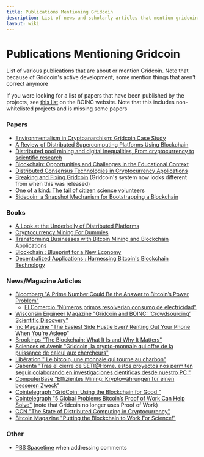 ```yaml
---
title: Publications Mentioning Gridcoin
description: List of news and scholarly articles that mention gridcoin
layout: wiki
---
```

# Publications Mentioning Gridcoin
List of various publications that are about or mention Gridcoin. Note that because
of Gridcoin's active development, some mention things that aren't correct anymore

If you were looking for a list of papers that have been published by the projects,
see [this list](https://boinc.berkeley.edu/wiki/Publications_by_BOINC_projects) on the BOINC website.
Note that this includes non-whitelisted projects and is missing some papers

### Papers

* [Environmentalism in Cryptoanarchism: Gridcoin Case Study](https://doi.org/10.2139/ssrn.3131232)
* [A Review of Distributed Supercomputing Platforms Using Blockchain](https://link.springer.com/chapter/10.1007/978-981-15-4218-3_13)
* [Distributed pool mining and digital inequalities, From cryptocurrency to scientific research](https://www.emerald.com/insight/content/doi/10.1108/JICES-02-2020-0018/full/html)
* [Blockchain: Opportunities and Challenges in the Educational Context](https://link.springer.com/chapter/10.1007/978-3-030-29326-0_7)
* [Distributed Consensus Technologies in Cryptocurrency Applications](http://citeseerx.ist.psu.edu/viewdoc/download?doi=10.1.1.674.1781&rep=rep1&type=pdf)
* [Breaking and Fixing Gridcoin](https://www.usenix.org/system/files/conference/woot17/woot17-paper-grothe.pdf) (Gridcoin's system now looks different from when this was released)
* [One of a kind: The tail of citizen science volunteers](https://doi.org/10.1002/pra2.45)
* [Sidecoin: a Snapshot Mechanism for Bootstrapping a Blockchain](https://arxiv.org/pdf/1501.01039.pdf)

### Books
* [A Look at the Underbelly of Distributed Platforms](https://doi.org/10.2200/S01022ED1V01Y202006CSL011)
* [Cryptocurrency Mining For Dummies](https://www.worldcat.org/oclc/1127237179)
* [Transforming Businesses with Bitcoin Mining and Blockchain Applications](https://worldcat.org/oclc/1110681338)
* [Blockchain : Blueprint for a New Economy](https://www.worldcat.org/oclc/900781291)
* [Decentralized Applications : Harnessing Bitcoin's Blockchain Technology](https://worldcat.org/oclc/953971624)

### News/Magazine Articles
* [Bloomberg "A Prime Number Could Be the Answer to Bitcoin’s Power Problem"](https://www.bloomberg.com/news/articles/2018-01-11/bitcoin-seen-addressing-power-hog-problem-with-prime-number-find#:~:text=One%20example%20is%20Gridcoin)
    * [El Comercio "Números primos resolverían consumo de electricidad"](https://elcomercio.pe/economia/mercados/numeros-primos-resolverian-consumo-electricidad-bitcoin-noticia-488294-noticia/)
* [Wisconsin Engineer Magazine "Gridcoin and BOINC: ‘Crowdsourcing’ Scientific Discovery"](https://read.wisconsinengineer.com/gridcoin-and-boinc-crowdsourcing-scientific-discovery-cf2728a187a1)
* [Inc Magazine "The Easiest Side Hustle Ever? Renting Out Your Phone When You're Asleep"](https://www.inc.com/magazine/201811/amy-webb/donate-processing-power-gigware-hack.html)
* [Brookings "The Blockchain: What It Is and Why It Matters"](https://www.brookings.edu/blog/techtank/2015/01/13/the-blockchain-what-it-is-and-why-it-matters/)
* [Sciences et Avenir "Gridcoin, la crypto-monnaie qui offre de la puissance de calcul aux chercheurs"](https://www.sciencesetavenir.fr/high-tech/gridcoin-la-crypto-monnaie-qui-offre-de-la-puissance-de-calcul-aux-chercheurs_120311)
* [Libération " Le bitcoin, une monnaie qui tourne au charbon"](https://www.liberation.fr/planete/2018/01/05/le-bitcoin-une-monnaie-qui-tourne-au-charbon_1620275)
* [Gabenta "Tras el cierre de SETI@Home, estos proyectos nos permiten seguir colaborando en investigaciones científicas desde nuestro PC
"](https://www.genbeta.com/herramientas/cierre-seti-home-estos-proyectos-nos-permiten-seguir-colaborando-investigaciones-cientificas-nuestro-pc)
* [ComputerBase "Effizientes Mining: Kryptowährungen für einen besseren Zweck"](https://www.computerbase.de/2018-03/effizientes-mining-gridcoin-steem-solarcoin/)
* [Cointelegraph "GridCoin: Using the Blockchain for Good "](https://cointelegraph.com/news/gridcoin_using_the_blockchain_for_good)
* [Cointelegraph "5 Global Problems Bitcoin’s Proof of Work Can Help Solve"](https://www.coindesk.com/5-global-problems-bitcoins-proof-work-can-help-solve) (note that Gridcoin no longer uses Proof of Work)
* [CCN "The State of Distributed Computing in Cryptocurrency"](https://finance.yahoo.com/news/state-distributed-computing-cryptocurrency-101908849.html)
* [Bitcoin Magazine "Putting the Blockchain to Work For Science!"](https://bitcoinmagazine.com/articles/putting-the-blockchain-to-work-for-science-gridcoin-1400747268)

### Other

* [PBS Spacetime](https://youtu.be/izqaWyZsEtY?t=804) when addressing comments